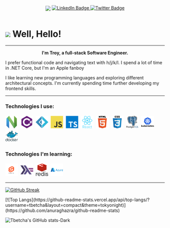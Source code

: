 <div id="header" align="center">
  <img src="https://media0.giphy.com/media/v1.Y2lkPTc5MGI3NjExZDUwbWR1cHZ4MHl0Nzc2ZGZqcXV5cXpiNDZhZjE1dGhpbDA2dDl1cSZlcD12MV9pbnRlcm5hbF9naWZfYnlfaWQmY3Q9cw/ESnYXWTx8UGNIKqke0/giphy.gif" width="100/>
</div>

<div id="badges" align="center">
  <a href="https://www.linkedin.com/in/troy-boettger-89467185/">
    <img src="https://img.shields.io/badge/LinkedIn-blue?style=for-the-badge&logo=linkedin&logoColor=white" alt="LinkedIn Badge"/>
  </a>

  <a href="https://x.com/Tbetcha">
    <img src="https://img.shields.io/badge/Twitter-blue?style=for-the-badge&logo=twitter&logoColor=white" alt="Twitter Badge"/>
  </a>
</div>
<img src="https://komarev.com/ghpvc/?username=tbetcha&style=flat-square&color=blue" alt=""/><h1>
  <img src="https://media.giphy.com/media/hvRJCLFzcasrR4ia7z/giphy.gif" width="30px"/>
  Well, Hello!
</h1>

---
<p align="center"><b> I'm Troy, a full-stack Software Engineer.</b></p>

<p> I prefer functional code and navigating text with h/j/k/l. I spend a lot of time in .NET Core, but I'm an Apple fanboy </p>
<p>
  I like learning new programming languages and exploring different architectural concepts. I'm currently spending time further developing my frontend skills.
</p>

---

<div>
<h3> Technologies I use: <br><br>
<img src="https://github.com/devicons/devicon/blob/master/icons/neovim/neovim-original.svg" title="Neovim" alt="Neovim" width="40" height="40"/>&nbsp;
<img src="https://github.com/devicons/devicon/blob/master/icons/csharp/csharp-plain.svg" title="C#" alt="C#" width="40" height="40"/>&nbsp;
<img src="https://github.com/devicons/devicon/blob/master/icons/fsharp/fsharp-original.svg "title="F#" alt="F#" width="40" height="40"/>&nbsp;
<img src="https://github.com/devicons/devicon/blob/master/icons/javascript/javascript-original.svg" title="JavaScript" alt="JavaScript" width="40" height="40"/>&nbsp;
<img src="https://github.com/devicons/devicon/blob/master/icons/typescript/typescript-original.svg" title="TypeScript" alt="TypeScript" width="40" height="40"/>&nbsp;
<img src="https://github.com/devicons/devicon/blob/master/icons/react/react-original-wordmark.svg" title="React" alt="React" width="40" height="40"/>&nbsp;
<img src="https://github.com/devicons/devicon/blob/master/icons/html5/html5-original-wordmark.svg" title="HTML" alt="HTML" width="40" height="40"/>&nbsp;
<img src="https://github.com/devicons/devicon/blob/master/icons/css3/css3-original-wordmark.svg" title="CSS" alt="CSS" width="40" height="40"/>&nbsp;
<img src="https://github.com/devicons/devicon/blob/master/icons/postgresql/postgresql-original-wordmark.svg" title="Postgres" alt="Postgres" width="40" height="40"/>&nbsp;
<img src="https://github.com/devicons/devicon/blob/master/icons/kubernetes/kubernetes-original-wordmark.svg" title="Kubernetes" alt="Kubernetes" width="40" height="40"/>&nbsp;
<img src="https://github.com/devicons/devicon/blob/master/icons/docker/docker-original-wordmark.svg" title="Docker" alt="Docker" width="40" height="40"/>&nbsp;
</h3>
</div>

<h3>
<p>Technologies I'm learning: <br><br>
<img src="https://github.com/devicons/devicon/blob/master/icons/svelte/svelte-original-wordmark.svg" title="Svelte" alt="Svelte" width="40" height="40"/>&nbsp;
<img src="https://github.com/devicons/devicon/blob/master/icons/haskell/haskell-original.svg" title="Haskell" alt="Haskll" width="40" height="40"/>&nbsp;
<img src="https://github.com/devicons/devicon/blob/master/icons/redis/redis-original-wordmark.svg" title="Redis" alt="Redis" width="40" height="40"/>&nbsp;
<img src="https://github.com/devicons/devicon/blob/master/icons/azure/azure-original-wordmark.svg" title="Azure" alt="Azure" width="40" height="40"/>&nbsp;
</h3>
</div>

---
[![GitHub Streak](http://github-readme-streak-stats.herokuapp.com?user=tbetcha&theme=tokyonight)](https://git.io/streak-stats)

<p>
[![Top Langs](https://github-readme-stats.vercel.app/api/top-langs/?username=tbetcha&layout=compact&theme=tokyonight)](https://github.com/anuraghazra/github-readme-stats)




![Tbetcha's GitHub stats-Dark](https://tmb-github-readme-stats.vercel.app/api?username=tbetcha&show_icons=true&hide_rank=true&theme=tokyonight#gh-dark-mode-only)
</p>

<!--[![Tbetcha's GitHub stats-Dark](https://github-readme-stats.vercel.app/api?username=Tbetcha&show_icons=true&theme=dark#gh-dark-mode-only)](https://github.com/Tbetcha/github-readme-stats#gh-dark-mode-only) --!>
<!--
**TBetcha/Tbetcha** is a ✨ _special_ ✨ repository because its `README.md` (this file) appears on your GitHub profile.

Here are some ideas to get you started:


- 🔭 I’m currently working on ...
- 🌱 I’m currently learning ...
- 👯 I’m looking to collaborate on ...
- 🤔 I’m looking for help with ...
- 💬 Ask me about ...
- 📫 How to reach me: ...
- 😄 Pronouns: ...
- ⚡ Fun fact: ...
-->
